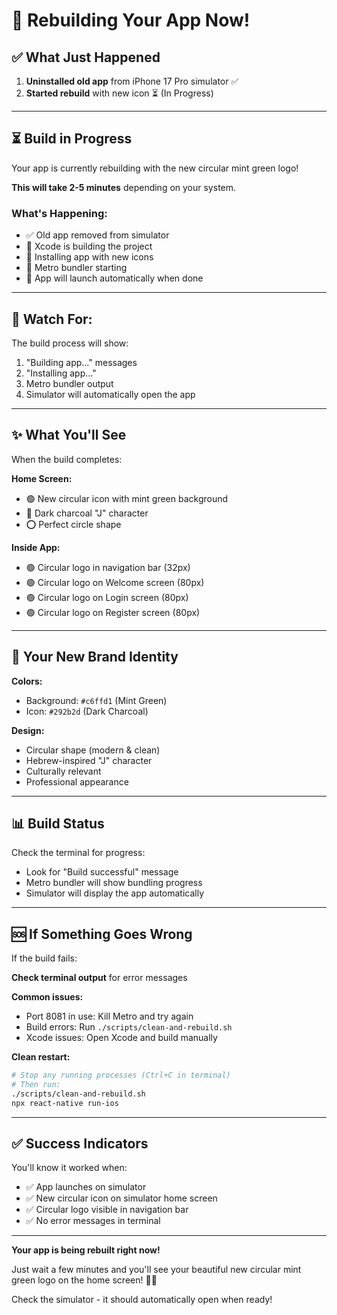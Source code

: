 # 🚀 Rebuilding Your App Now!

## ✅ What Just Happened

1. **Uninstalled old app** from iPhone 17 Pro simulator ✅
2. **Started rebuild** with new icon ⏳ (In Progress)

---

## ⏳ Build in Progress

Your app is currently rebuilding with the new circular mint green logo!

**This will take 2-5 minutes** depending on your system.

### What's Happening:

- ✅ Old app removed from simulator
- 🔄 Xcode is building the project
- 🔄 Installing app with new icons
- 🔄 Metro bundler starting
- 🎯 App will launch automatically when done

---

## 👀 Watch For:

The build process will show:
1. "Building app..." messages
2. "Installing app..." 
3. Metro bundler output
4. Simulator will automatically open the app

---

## ✨ What You'll See

When the build completes:

**Home Screen:**
- 🟢 New circular icon with mint green background
- 🎨 Dark charcoal "J" character  
- ⭕ Perfect circle shape

**Inside App:**
- 🟢 Circular logo in navigation bar (32px)
- 🟢 Circular logo on Welcome screen (80px)
- 🟢 Circular logo on Login screen (80px)
- 🟢 Circular logo on Register screen (80px)

---

## 🎯 Your New Brand Identity

**Colors:**
- Background: `#c6ffd1` (Mint Green)
- Icon: `#292b2d` (Dark Charcoal)

**Design:**
- Circular shape (modern & clean)
- Hebrew-inspired "J" character
- Culturally relevant
- Professional appearance

---

## 📊 Build Status

Check the terminal for progress:
- Look for "Build successful" message
- Metro bundler will show bundling progress
- Simulator will display the app automatically

---

## 🆘 If Something Goes Wrong

If the build fails:

**Check terminal output** for error messages

**Common issues:**
- Port 8081 in use: Kill Metro and try again
- Build errors: Run `./scripts/clean-and-rebuild.sh`
- Xcode issues: Open Xcode and build manually

**Clean restart:**
```bash
# Stop any running processes (Ctrl+C in terminal)
# Then run:
./scripts/clean-and-rebuild.sh
npx react-native run-ios
```

---

## ✅ Success Indicators

You'll know it worked when:
- ✅ App launches on simulator
- ✅ New circular icon on simulator home screen
- ✅ Circular logo visible in navigation bar
- ✅ No error messages in terminal

---

**Your app is being rebuilt right now!** 

Just wait a few minutes and you'll see your beautiful new circular mint green logo on the home screen! 🎨✨

Check the simulator - it should automatically open when ready!

